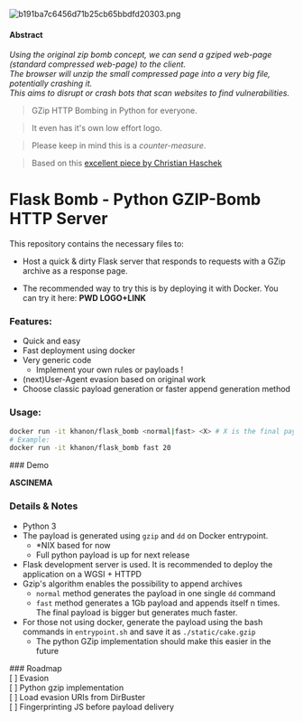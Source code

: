![b191ba7c6456d71b25cb65bbdfd20303.png](https://anonimag.es/i/b191ba7c6456d71b25cb65bbdfd20303.png)

#### Abstract 
*Using the original zip bomb concept, we can send a gziped web-page (standard compressed web-page) to the client.*  
*The browser will unzip the small compressed page into a very big file, potentially crashing it.*  
*This aims to disrupt or crash bots that scan websites to find vulnerabilities.*

>GZip HTTP Bombing in Python for everyone.  
  
>It even has it's own low effort logo.  

>Please keep in mind this is a *counter-measure*.  

>Based on this [excellent piece by Christian Haschek](https://blog.haschek.at/2017/how-to-defend-your-website-with-zip-bombs.html)   

# Flask Bomb - Python GZIP-Bomb HTTP Server 

This repository contains the necessary files to:  
* Host a quick & dirty Flask server that responds to requests with a GZip archive as a response page.  

* The recommended way to try this is by deploying it with Docker. You can try it here: **PWD LOGO+LINK**  

### Features:
* Quick and easy
* Fast deployment using docker
* Very generic code
  * Implement your own rules or payloads !
* (next)User-Agent evasion based on original work
* Choose classic payload generation or faster append generation method    

### Usage:
````bash
docker run -it khanon/flask_bomb <normal|fast> <X> # X is the final payload's size in GB  
# Example:  
docker run -it khanon/flask_bomb fast 20
````

### Demo

**ASCINEMA**

### Details & Notes
* Python 3
* The payload is generated using ```gzip``` and ```dd``` on Docker entrypoint.
  * *NIX based for now
  * Full python payload is up for next release
* Flask development server is used. It is recommended to deploy the application on a WGSI + HTTPD
* Gzip's algorithm enables the possibility to append archives
  * ```normal``` method generates the payload in one single ```dd``` command
  * ```fast``` method generates a 1Gb payload and appends itself n times. The final payload is bigger but generates much faster.
* For those not using docker, generate the payload using the bash commands in ```entrypoint.sh``` and save it as ```./static/cake.gzip``` 
  * The python GZip implementation should make this easier in the future


### Roadmap  
[ ] Evasion  
[ ] Python gzip implementation  
[ ] Load evasion URIs from DirBuster  
[ ] Fingerprinting JS before payload delivery  
